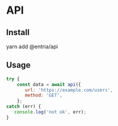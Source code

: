 # API

## Install

yarn add @entria/api


## Usage

```jsx
try {
    const data = await api({
       url: 'https://example.com/users',
       method: 'GET',
    };
catch (err) {
   console.log('not ok', err);
}
```
